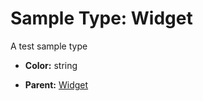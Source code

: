 # Sample Type: Widget

A test sample type
  
    
- **Color:** string
    
  
    
- **Parent:**
<a href='#' onclick='easy_select("Sample Types", "Widget")'>Widget</a>
    
  

